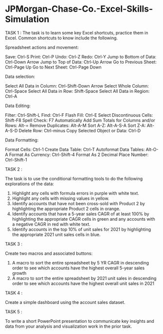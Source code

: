 # JPMorgan-Chase-Co.-Excel-Skills-Simulation

TASK 1 :
The task is to learn some key Excel shortcuts, practice them in Excel.
Common shortcuts to know include the following.

Spreadsheet actions and movement:

Save: Ctrl-S
Print: Ctrl-P
Undo: Ctrl-Z
Redo: Ctrl-Y
Jump to Bottom of Data: Ctrl-Down Arrow
Jump to Top of Data: Ctrl-Up Arrow
Go to Previous Sheet: Ctrl-Page Up
Go to Next Sheet: Ctrl-Page Down

Data selection:

Select All Data in Column: Ctrl-Shift-Down Arrow 
Select Whole Column: Ctrl-Space
Select All Data in Row: Shift-Space
Select All Data in Region: Ctrl-A

Data Editing:

Filter: Ctrl-Shift-L
Find: Ctrl-F
Flash Fill: Ctrl-E
Select Discontinuous Cells:  Shift-F8
Spell Check: F7
Automatically Add Sum Totals for Columns and/or Rows: Alt-=
Remove Duplicates: Alt-A-M
Sort A-Z: Alt-A-S-A
Sort Z-A: Alt-A-S-D
Delete Row: Ctrl-minus
Copy Selected Object or Data: Ctrl-D

Data Formatting:

Format Cells: Ctrl-1
Create Data Table: Ctrl-T
Autoformat Data Tables: Alt-O-A
Format As Currency: Ctrl-Shift-4
Format As 2 Decimal Place Number: Ctrl-Shift-1

TASK 2 :

The task is to use the conditional formatting tools to do the following explorations of the data:

1. Highlight any cells with formula errors in purple with white text.
2. Highlight any cells with missing values in yellow.
3. Identify accounts that have not been cross-sold with Product 2 by highlighting the appropriate Product 2 cells in orange.
4. Identify accounts that have a 5-year sales CAGR of at least 100% by highlighting the appropriate CAGR cells in green and any accounts with a negative CAGR in red with white text.
5. Identify accounts in the top 10% of unit sales for 2021 by highlighting the appropriate 2021 unit sales cells in blue.

TASK 3 :

Create two macros and associated buttons:

1. A macro to sort the entire spreadsheet by 5 YR CAGR in descending order to see which accounts have the highest overall 5-year sales growth
2. A macro to sort the entire spreadsheet by 2021 unit sales in descending order to see which accounts have the highest overall unit sales in 2021

TASK 4 :

Create a simple dashboard using the account sales dataset.

TASK 5 :

To write a short PowerPoint presentation to communicate key insights and data from your analysis and visualization work in the prior task.
   
